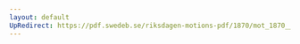 ```yaml
---
layout: default
UpRedirect: https://pdf.swedeb.se/riksdagen-motions-pdf/1870/mot_1870__fk__00017/mot_1870__fk__00017_002.pdf
---
```


